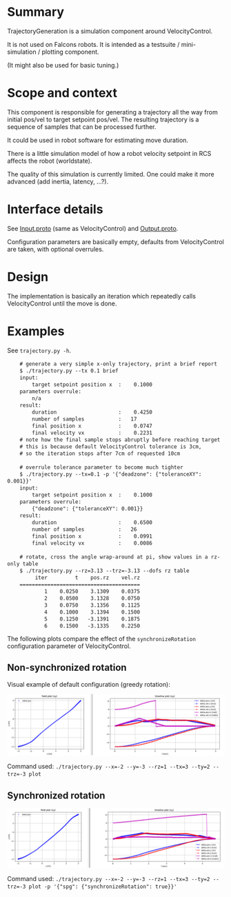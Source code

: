 # Summary

TrajectoryGeneration is a simulation component around VelocityControl.

It is not used on Falcons robots. It is intended as a testsuite / mini-simulation / plotting component.

(It might also be used for basic tuning.)

# Scope and context

This component is responsible for generating a trajectory all the way from initial pos/vel to target setpoint pos/vel.
The resulting trajectory is a sequence of samples that can be processed further.

It could be used in robot software for estimating move duration.

There is a little simulation model of how a robot velocity setpoint in RCS affects the robot (worldstate).

The quality of this simulation is currently limited. One could make it more advanced (add inertia, latency, ...?).

# Interface details

See [Input.proto](interface/Input.proto) (same as VelocityControl) and [Output.proto](interface/Output.proto).

Configuration parameters are basically empty, defaults from VelocityControl are taken, with optional overrules.

# Design

The implementation is basically an iteration which repeatedly calls VelocityControl until the move is done.

# Examples

See `trajectory.py -h`.

```
    # generate a very simple x-only trajectory, print a brief report
    $ ./trajectory.py --tx 0.1 brief
    input:
        target setpoint position x  :    0.1000
    parameters overrule:
        n/a
    result:
        duration                    :    0.4250
        number of samples           :   17
        final position x            :    0.0747
        final velocity vx           :    0.2231
    # note how the final sample stops abruptly before reaching target
    # this is because default VelocityControl tolerance is 3cm,
    # so the iteration stops after 7cm of requested 10cm

    # overrule tolerance parameter to become much tighter
    $ ./trajectory.py --tx=0.1 -p '{"deadzone": {"toleranceXY": 0.001}}'
    input:
        target setpoint position x  :    0.1000
    parameters overrule:
        {"deadzone": {"toleranceXY": 0.001}}
    result:
        duration                    :    0.6500
        number of samples           :   26
        final position x            :    0.0991
        final velocity vx           :    0.0086

    # rotate, cross the angle wrap-around at pi, show values in a rz-only table
    $ ./trajectory.py --rz=3.13 --trz=-3.13 --dofs rz table 
         iter         t    pos.rz    vel.rz
    =======================================
            1    0.0250    3.1309    0.0375
            2    0.0500    3.1328    0.0750
            3    0.0750    3.1356    0.1125
            4    0.1000    3.1394    0.1500
            5    0.1250   -3.1391    0.1875
            6    0.1500   -3.1335    0.2250
```

The following plots compare the effect of the `synchronizeRotation` configuration parameter of VelocityControl.

## Non-synchronized rotation

Visual example of default configuration (greedy rotation):

![non-synchronized rotation](tst/non-sync-rot.png)

Command used: `./trajectory.py --x=-2 --y=-3 --rz=1 --tx=3 --ty=2 --trz=-3 plot`

## Synchronized rotation

![synchronized rotation](tst/sync-rot.png)

Command used: `./trajectory.py --x=-2 --y=-3 --rz=1 --tx=3 --ty=2 --trz=-3 plot -p '{"spg": {"synchronizeRotation": true}}'`

